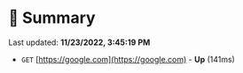 # 📖 Summary
Last updated: **11/23/2022, 3:45:19 PM**

- `GET` [https://google.com](https://google.com) - **Up** (141ms)

